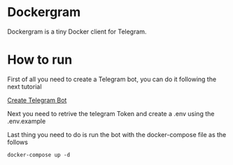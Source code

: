 # Dockergram

Dockergram is a tiny Docker client for Telegram.

# How to run

First of all you need to create a Telegram bot, you can do it following the next tutorial

[Create Telegram Bot](https://core.telegram.org/bots#3-how-do-i-create-a-bot)

Next you need to retrive the telegram Token and create a .env using the .env.example

Last thing you need to do is run the bot with the docker-compose file as the follows
```
docker-compose up -d
```